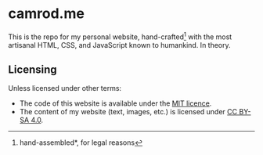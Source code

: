 # camrod.me

This is the repo for my personal website, hand-crafted[^1] with the most artisanal HTML, CSS, and JavaScript known to humankind. In theory.

[^1]: hand-assembled*, for legal reasons

## Licensing

Unless licensed under other terms:

- The code of this website is available under the [MIT licence](LICENSE).
- The content of my website (text, images, etc.) is licensed under [CC BY-SA 4.0](http://creativecommons.org/licenses/by-sa/4.0/).